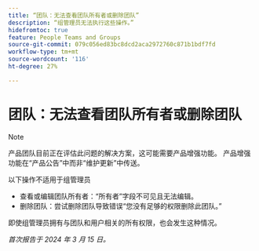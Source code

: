 ```yaml
---
title: “团队：无法查看团队所有者或删除团队”
description: “组管理员无法执行这些操作。”
hidefromtoc: true
feature: People Teams and Groups
source-git-commit: 079c056ed83bc8dcd2aca2972760c871b1bdf7fd
workflow-type: tm+mt
source-wordcount: '116'
ht-degree: 27%

---
```



# 团队：无法查看团队所有者或删除团队

>[!NOTE]
>
>产品团队目前正在评估此问题的解决方案，这可能需要产品增强功能。 产品增强功能在“产品公告”中而非“维护更新”中传送。

以下操作不适用于组管理员

* 查看或编辑团队所有者：“所有者”字段不可见且无法编辑。
* 删除团队：尝试删除团队导致错误“您没有足够的权限删除此团队。”

即使组管理员拥有与团队和用户相关的所有权限，也会发生这种情况。

_首次报告于 2024 年 3 月 15 日。_
